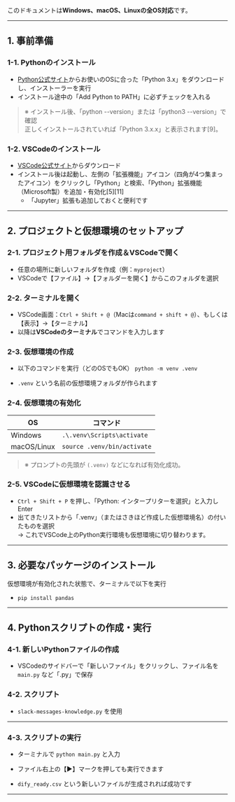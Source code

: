 このドキュメントは**Windows、macOS、Linuxの全OS対応**です。  

---

## 1. 事前準備

### 1-1. Pythonのインストール

- [Python公式サイト](https://www.python.org/)からお使いのOSに合った「Python 3.x」をダウンロードし、インストーラーを実行
- インストール途中の「Add Python to PATH」に必ずチェックを入れる

> ※ インストール後、「python --version」または「python3 --version」で確認  
> 正しくインストールされていれば「Python 3.x.x」と表示されます[9]。

### 1-2. VSCodeのインストール

- [VSCode公式サイト](https://code.visualstudio.com/)からダウンロード
- インストール後は起動し、左側の「拡張機能」アイコン（四角が4つ集まったアイコン）をクリックし「Python」と検索、「Python」拡張機能（Microsoft製）を追加・有効化[5][11]  
  - 「Jupyter」拡張も追加しておくと便利です

---

## 2. プロジェクトと仮想環境のセットアップ

### 2-1. プロジェクト用フォルダを作成＆VSCodeで開く

- 任意の場所に新しいフォルダを作成（例：`myproject`）
- VSCodeで【ファイル】→【フォルダーを開く】からこのフォルダを選択

### 2-2. ターミナルを開く

- VSCode画面：`Ctrl + Shift + @`（Macは`command + shift + @`）、もしくは【表示】→【ターミナル】
- 以降は**VSCodeのターミナル**でコマンドを入力します

### 2-3. 仮想環境の作成

- 以下のコマンドを実行（どのOSでもOK）
`python -m venv .venv`

- `.venv` という名前の仮想環境フォルダが作られます

### 2-4. 仮想環境の有効化

| OS        | コマンド                     |
|-----------|-----------------------------|
| Windows   | `.\.venv\Scripts\activate`  |
| macOS/Linux | `source .venv/bin/activate` |

> ※ プロンプトの先頭が `(.venv)` などになれば有効化成功。

### 2-5. VSCodeに仮想環境を認識させる

- `Ctrl + Shift + P` を押し、「Python: インタープリターを選択」と入力しEnter
- 出てきたリストから「.venv」（またはさきほど作成した仮想環境名）の付いたものを選択  
  → これでVSCode上のPython実行環境も仮想環境に切り替わります。

---

## 3. 必要なパッケージのインストール

仮想環境が有効化された状態で、ターミナルで以下を実行
- `pip install pandas`

---

## 4. Pythonスクリプトの作成・実行

### 4-1. 新しいPythonファイルの作成

- VSCodeのサイドバーで「新しいファイル」をクリックし、ファイル名を `main.py` など「.py」で保存

### 4-2. スクリプト

- `slack-messages-knowledge.py` を使用

---

### 4-3. スクリプトの実行

- ターミナルで `python main.py` と入力

- ファイル右上の【▶】マークを押しても実行できます
- `dify_ready.csv` という新しいファイルが生成されれば成功です

---



